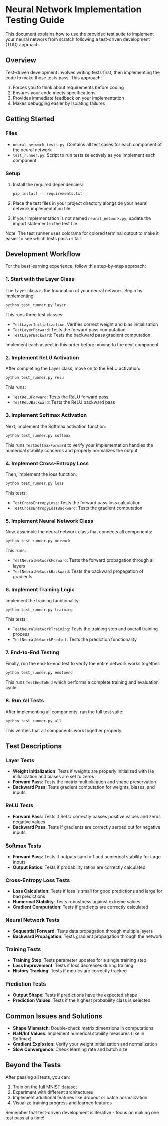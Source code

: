 # Neural Network Implementation Testing Guide

This document explains how to use the provided test suite to implement your neural network from scratch following a test-driven development (TDD) approach.

## Overview

Test-driven development involves writing tests first, then implementing the code to make those tests pass. This approach:

1. Forces you to think about requirements before coding
2. Ensures your code meets specifications
3. Provides immediate feedback on your implementation
4. Makes debugging easier by isolating failures

## Getting Started

### Files

- `neural_network_tests.py`: Contains all test cases for each component of the neural network
- `test_runner.py`: Script to run tests selectively as you implement each component

### Setup

1. Install the required dependencies:
   ```bash
   pip install -r requirements.txt
   ```

2. Place the test files in your project directory alongside your neural network implementation file.

3. If your implementation is not named `neural_network.py`, update the import statement in the test file.

Note: The test runner uses colorama for colored terminal output to make it easier to see which tests pass or fail.

## Development Workflow

For the best learning experience, follow this step-by-step approach:

### 1. Start with the Layer Class

The Layer class is the foundation of your neural network. Begin by implementing:

```bash
python test_runner.py layer
```

This runs three test classes:
- `TestLayerInitialization`: Verifies correct weight and bias initialization
- `TestLayerForward`: Tests the forward pass computation
- `TestLayerBackward`: Tests the backward pass gradient computation

Implement each aspect in this order before moving to the next component.

### 2. Implement ReLU Activation

After completing the Layer class, move on to the ReLU activation:

```bash
python test_runner.py relu
```

This runs:
- `TestReLUForward`: Tests the ReLU forward pass
- `TestReLUBackward`: Tests the ReLU backward pass

### 3. Implement Softmax Activation

Next, implement the Softmax activation function:

```bash
python test_runner.py softmax
```

This runs `TestSoftmaxForward` to verify your implementation handles the numerical stability concerns and properly normalizes the output.

### 4. Implement Cross-Entropy Loss

Then, implement the loss function:

```bash
python test_runner.py loss
```

This tests:
- `TestCrossEntropyLoss`: Tests the forward pass loss calculation
- `TestCrossEntropyLossBackward`: Tests the gradient computation

### 5. Implement Neural Network Class

Now, assemble the neural network class that connects all components:

```bash
python test_runner.py network
```

This runs:
- `TestNeuralNetworkForward`: Tests the forward propagation through all layers
- `TestNeuralNetworkBackward`: Tests the backward propagation of gradients

### 6. Implement Training Logic

Implement the training functionality:

```bash
python test_runner.py training
```

This tests:
- `TestNeuralNetworkTraining`: Tests the training step and overall training process
- `TestNeuralNetworkPredict`: Tests the prediction functionality

### 7. End-to-End Testing

Finally, run the end-to-end test to verify the entire network works together:

```bash
python test_runner.py endtoend
```

This runs `TestEndToEnd` which performs a complete training and evaluation cycle.

### 8. Run All Tests

After implementing all components, run the full test suite:

```bash
python test_runner.py all
```

This verifies that all components work together properly.

## Test Descriptions

### Layer Tests

- **Weight Initialization**: Tests if weights are properly initialized with He initialization and biases are set to zeros
- **Forward Pass**: Tests the matrix multiplication and shape preservation
- **Backward Pass**: Tests gradient computation for weights, biases, and inputs

### ReLU Tests

- **Forward Pass**: Tests if ReLU correctly passes positive values and zeros negative values
- **Backward Pass**: Tests if gradients are correctly zeroed out for negative inputs

### Softmax Tests

- **Forward Pass**: Tests if outputs sum to 1 and numerical stability for large inputs
- **Output Ratios**: Tests if probability ratios are correctly calculated

### Cross-Entropy Loss Tests

- **Loss Calculation**: Tests if loss is small for good predictions and large for bad predictions
- **Numerical Stability**: Tests robustness against extreme values
- **Gradient Computation**: Tests if gradients are correctly calculated

### Neural Network Tests

- **Sequential Forward**: Tests data propagation through multiple layers
- **Backward Propagation**: Tests gradient propagation through the network

### Training Tests

- **Training Step**: Tests parameter updates for a single training step
- **Loss Improvement**: Tests if loss decreases during training
- **History Tracking**: Tests if metrics are correctly tracked

### Prediction Tests

- **Output Shape**: Tests if predictions have the expected shape
- **Prediction Values**: Tests if the highest probability class is selected

## Common Issues and Solutions

- **Shape Mismatch**: Double-check matrix dimensions in computations
- **NaN/Inf Values**: Implement numerical stability measures (like in Softmax)
- **Gradient Explosion**: Verify your weight initialization and normalization
- **Slow Convergence**: Check learning rate and batch size

## Beyond the Tests

After passing all tests, you can:

1. Train on the full MNIST dataset
2. Experiment with different architectures
3. Implement additional features like dropout or batch normalization
4. Visualize training progress and learned features

Remember that test-driven development is iterative - focus on making one test pass at a time!